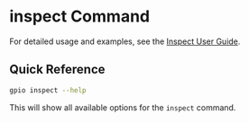 # inspect Command

For detailed usage and examples, see the [Inspect User Guide](../guide/inspect.md).

## Quick Reference

```bash
gpio inspect --help
```

This will show all available options for the `inspect` command.
